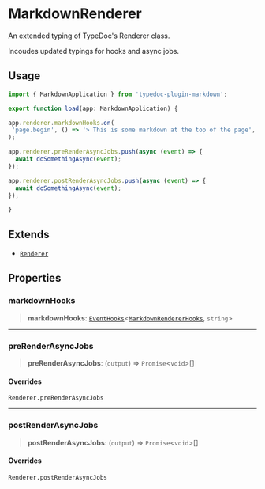 # MarkdownRenderer

An extended typing of TypeDoc's Renderer class.

Incoudes updated typings for hooks and async jobs.

## Usage

```ts
import { MarkdownApplication } from 'typedoc-plugin-markdown';

export function load(app: MarkdownApplication) {

app.renderer.markdownHooks.on(
 'page.begin', () => '> This is some markdown at the top of the page',
);

app.renderer.preRenderAsyncJobs.push(async (event) => {
  await doSomethingAsync(event);
});

app.renderer.postRenderAsyncJobs.push(async (event) => {
  await doSomethingAsync(event);
});

}
```

## Extends

- [`Renderer`](https://typedoc.org/api/classes/Renderer.html)

## Properties

### markdownHooks

> **markdownHooks**: [`EventHooks`](https://typedoc.org/api/classes/EventHooks.html)\<[`MarkdownRendererHooks`](/api-docs/Interface.MarkdownRendererHooks.md), `string`\>

***

### preRenderAsyncJobs

> **preRenderAsyncJobs**: (`output`) => `Promise`\<`void`\>[]

#### Overrides

`Renderer.preRenderAsyncJobs`

***

### postRenderAsyncJobs

> **postRenderAsyncJobs**: (`output`) => `Promise`\<`void`\>[]

#### Overrides

`Renderer.postRenderAsyncJobs`
